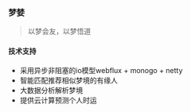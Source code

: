 ### 梦婪
> 以梦会友，以梦悟道

#### 技术支持
- 采用异步非阻塞的io模型webflux + monogo + netty
- 智能匹配推荐相似梦境的有缘人
- 大数据分析解析梦境
- 提供云计算预测个人时运
